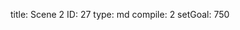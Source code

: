 title:          Scene 2
ID:             27
type:           md
compile:        2
setGoal:        750


